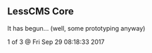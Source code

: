 LessCMS Core
------------

It has begun... (well, some prototyping anyway)


1 of 3 @ Fri Sep 29 08:18:33 2017
